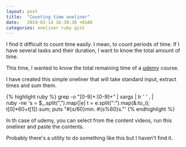 ```yaml
---
layout: post
title:  "Counting time oneliner"
date:   2019-03-14 16:30:36 +0100
categories: oneliner ruby gist
---
```

I find it difficult to count time easily. I mean, to count periods of time.
If I have several tasks and their duration, I want to know the total amount of time.

This time, I wanted to know the total remaining time of a [udemy](https://www.udemy.com) course.

I have created this simple oneliner that will take standard input, extract times and sum them.

{% highlight ruby %}
grep -o "[0-9]\+:[0-9]\+" | xargs | tr ' ' , | \
ruby -ne 's = $_.split(",").map{|e| t = e.split(":").map(&:to_i); t[0]*60+t[1]}.sum; puts "#{s/60}min. #{s%60}s."'
{% endhighlight %}

In th case of udemy, you can select from the content videos, run this oneliner and paste the contents.

Probably there's a utility to do something like this but I haven't find it.
